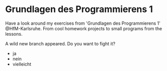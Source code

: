 # Grundlagen des Programmierens 1

Have a look around my exercises from 'Grundlagen des Programmierens 1' @HfM-Karlsruhe. From cool homework projects to small programs from the lessons.

A wild new branch appeared. Do you want to fight it?
* ja
* nein
* vielleicht